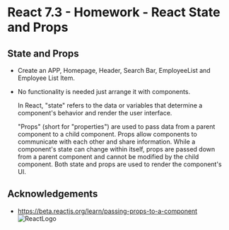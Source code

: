 
# React 7.3 - Homework - React State and Props

## State and Props

- Create an APP, Homepage, Header, Search Bar, EmployeeList and Employee List Item. 
- No functionality is needed just arrange it with components.



    In React, "state" refers to the data or variables that determine a component's behavior and render the user interface. 
    
    "Props" (short for "properties") are used to pass data from a parent component to a child component. Props allow components to communicate with each other and share information. While a component's state can change within itself, props are passed down from a parent component and cannot be modified by the child component. Both state and props are used to render the component's UI.
## Acknowledgements

 - https://beta.reactjs.org/learn/passing-props-to-a-component
![ReactLogo](http://localhost:8080/ReactLogo.jpg)

